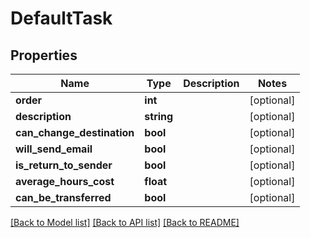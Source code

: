 # DefaultTask

## Properties

 Name                       | Type       | Description | Notes      
----------------------------|------------|-------------|------------
 **order**                  | **int**    |             | [optional] 
 **description**            | **string** |             | [optional] 
 **can_change_destination** | **bool**   |             | [optional] 
 **will_send_email**        | **bool**   |             | [optional] 
 **is_return_to_sender**    | **bool**   |             | [optional] 
 **average_hours_cost**     | **float**  |             | [optional] 
 **can_be_transferred**     | **bool**   |             | [optional] 

[[Back to Model list]](../../README.md#documentation-for-models) [[Back to API list]](../../README.md#documentation-for-api-endpoints) [[Back to README]](../../README.md)


